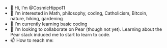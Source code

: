 - 👋 Hi, I’m @CosmicHippo11
- 👀 I’m interested in Math, philosophy, coding, Catholicism, Bitcoin, nature, hiking, gardening
- 🌱 I’m currently learning basic coding
- 💞️ I’m looking to collaborate on Pear (though not yet).  Learning about the Pear stack induced me to start to learn to code.
- 📫 How to reach me:
  

<!---
CosmicHippo11/CosmicHippo11 is a ✨ special ✨ repository because its `README.md` (this file) appears on your GitHub profile.
You can click the Preview link to take a look at your changes.
--->

